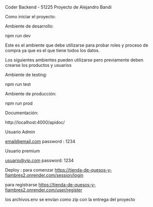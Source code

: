 Coder Backend - 51225
Proyecto de Alejandro Bandi

Como iniciar el proyecto:

Ambiente de desarrollo:

npm run dev

Este es el ambiente que debe utilizarse para probar roles y proceso de compra ya que es el que tiene todos los datos.

Los siguientes ambientes pueden utilizarse pero previamente deben crearse los productos y usuarios

Ambiente de testing:

npm run test

Ambiente de producción:

npm run prod

Documentación:

http://localhost:4000/apidoc/

Usuario Admin

email@email.com
password : 1234

Usuario premium

usuario@vip.com
password: 1234

Deploy :
para comenzar
https://tienda-de-quesos-y-fiambres2.onrender.com/session/login

para registrarse
https://tienda-de-quesos-y-fiambres2.onrender.com/user/register

los archivos.env se envían como zip con la entrega del proyecto

